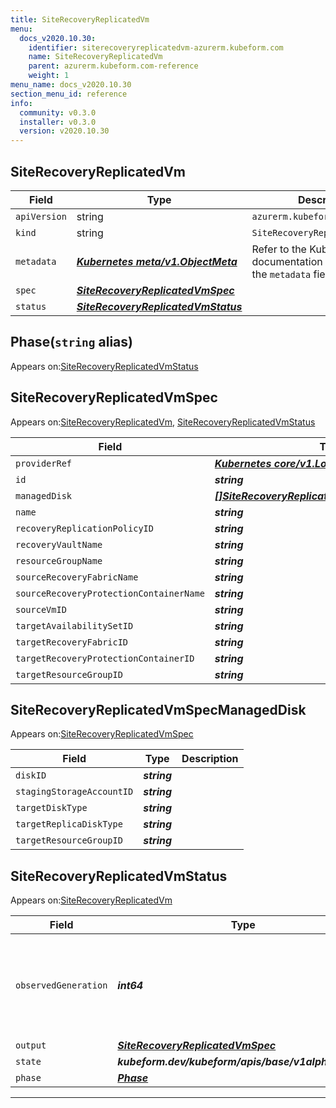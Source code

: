 ```yaml
---
title: SiteRecoveryReplicatedVm
menu:
  docs_v2020.10.30:
    identifier: siterecoveryreplicatedvm-azurerm.kubeform.com
    name: SiteRecoveryReplicatedVm
    parent: azurerm.kubeform.com-reference
    weight: 1
menu_name: docs_v2020.10.30
section_menu_id: reference
info:
  community: v0.3.0
  installer: v0.3.0
  version: v2020.10.30
---
```


## SiteRecoveryReplicatedVm
| Field | Type | Description |
| ------ | ----- | ----------- |
| `apiVersion` | string | `azurerm.kubeform.com/v1alpha1` |
|    `kind` | string | `SiteRecoveryReplicatedVm` |
| `metadata` | ***[Kubernetes meta/v1.ObjectMeta](https://v1-18.docs.kubernetes.io/docs/reference/generated/kubernetes-api/v1.18/#objectmeta-v1-meta)***|Refer to the Kubernetes API documentation for the fields of the `metadata` field.|
| `spec` | ***[SiteRecoveryReplicatedVmSpec](#siterecoveryreplicatedvmspec)***||
| `status` | ***[SiteRecoveryReplicatedVmStatus](#siterecoveryreplicatedvmstatus)***||
## Phase(`string` alias)

Appears on:[SiteRecoveryReplicatedVmStatus](#siterecoveryreplicatedvmstatus)

## SiteRecoveryReplicatedVmSpec

Appears on:[SiteRecoveryReplicatedVm](#siterecoveryreplicatedvm), [SiteRecoveryReplicatedVmStatus](#siterecoveryreplicatedvmstatus)

| Field | Type | Description |
| ------ | ----- | ----------- |
| `providerRef` | ***[Kubernetes core/v1.LocalObjectReference](https://v1-18.docs.kubernetes.io/docs/reference/generated/kubernetes-api/v1.18/#localobjectreference-v1-core)***||
| `id` | ***string***||
| `managedDisk` | ***[[]SiteRecoveryReplicatedVmSpecManagedDisk](#siterecoveryreplicatedvmspecmanageddisk)***| ***(Optional)*** |
| `name` | ***string***||
| `recoveryReplicationPolicyID` | ***string***||
| `recoveryVaultName` | ***string***||
| `resourceGroupName` | ***string***||
| `sourceRecoveryFabricName` | ***string***||
| `sourceRecoveryProtectionContainerName` | ***string***||
| `sourceVmID` | ***string***||
| `targetAvailabilitySetID` | ***string***| ***(Optional)*** |
| `targetRecoveryFabricID` | ***string***||
| `targetRecoveryProtectionContainerID` | ***string***||
| `targetResourceGroupID` | ***string***||
## SiteRecoveryReplicatedVmSpecManagedDisk

Appears on:[SiteRecoveryReplicatedVmSpec](#siterecoveryreplicatedvmspec)

| Field | Type | Description |
| ------ | ----- | ----------- |
| `diskID` | ***string***||
| `stagingStorageAccountID` | ***string***||
| `targetDiskType` | ***string***||
| `targetReplicaDiskType` | ***string***||
| `targetResourceGroupID` | ***string***||
## SiteRecoveryReplicatedVmStatus

Appears on:[SiteRecoveryReplicatedVm](#siterecoveryreplicatedvm)

| Field | Type | Description |
| ------ | ----- | ----------- |
| `observedGeneration` | ***int64***| ***(Optional)*** Resource generation, which is updated on mutation by the API Server.|
| `output` | ***[SiteRecoveryReplicatedVmSpec](#siterecoveryreplicatedvmspec)***| ***(Optional)*** |
| `state` | ***kubeform.dev/kubeform/apis/base/v1alpha1.State***| ***(Optional)*** |
| `phase` | ***[Phase](#phase)***| ***(Optional)*** |
---
